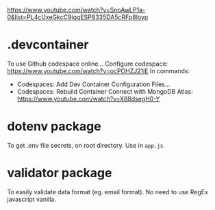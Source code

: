 https://www.youtube.com/watch?v=SnoAwLP1a-0&list=PL4cUxeGkcC9iqqESP8335DA5cRFp8loyp

# .devcontainer
To use Github codespace online... 
Configure codespace: https://www.youtube.com/watch?v=ocPOHZJ21jE
In commands: 
- Codespaces: Add Dev Container Configuration Files...
- Codespaces: Rebuild Container
Connect with MongoDB Atlas: https://www.youtube.com/watch?v=X88dsegH0-Y

# dotenv package
To get .env file secrets, on root directory. 
Use in `app.js`.

# validator package
To easily validate data format (eg. email format).
No need to use RegEx javascript vanilla.
